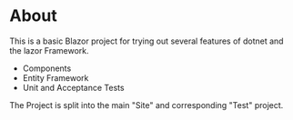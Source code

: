 # About
This is a basic Blazor project for trying out several features of dotnet and the lazor Framework.
* Components
* Entity Framework
* Unit and Acceptance Tests

The Project is split into the main "Site" and corresponding "Test" project.

